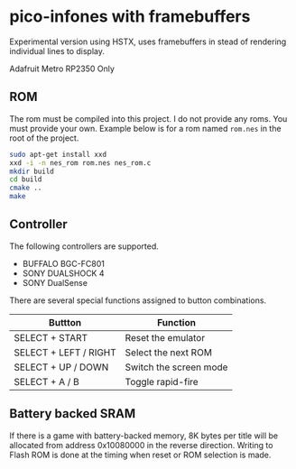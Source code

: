 # pico-infones with framebuffers

Experimental version using HSTX, uses framebuffers in stead of rendering individual lines to display.

Adafruit Metro RP2350 Only

## ROM

The rom must be compiled into this project. I do not provide any roms. You must provide your own.
Example below is for a rom named `rom.nes` in the root of the project.

```bash
sudo apt-get install xxd
xxd -i -n nes_rom rom.nes nes_rom.c
mkdir build
cd build
cmake ..
make
```


## Controller
The following controllers are supported.

- BUFFALO BGC-FC801
- SONY DUALSHOCK 4
- SONY DualSense

There are several special functions assigned to button combinations.

| Buttton               | Function               |
| --                    | --                     |
| SELECT + START        | Reset the emulator     |
| SELECT + LEFT / RIGHT | Select the next ROM    |
| SELECT + UP / DOWN    | Switch the screen mode |
| SELECT + A / B        | Toggle rapid-fire      |

## Battery backed SRAM
If there is a game with battery-backed memory, 8K bytes per title will be allocated from address 0x10080000 in the reverse direction.
Writing to Flash ROM is done at the timing when reset or ROM selection is made.


